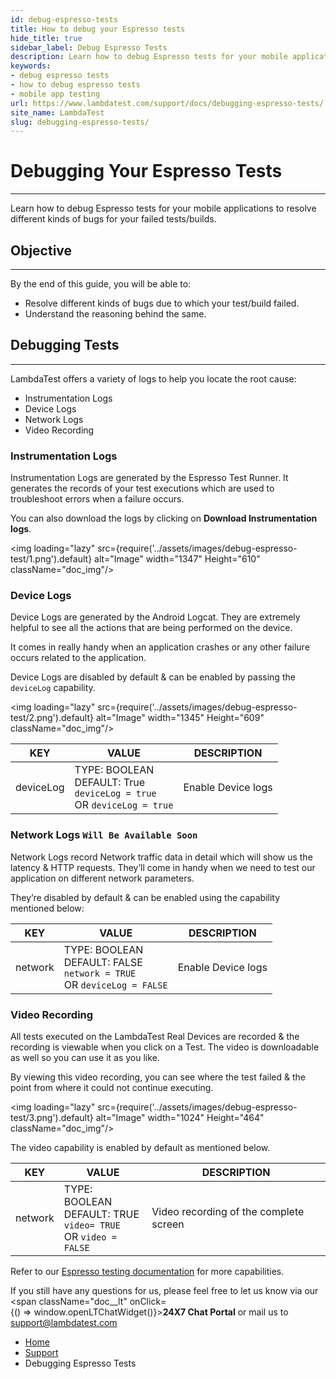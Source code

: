 ```yaml
---
id: debug-espresso-tests
title: How to debug your Espresso tests
hide_title: true
sidebar_label: Debug Espresso Tests
description: Learn how to debug Espresso tests for your mobile applications to resolve different kinds of bugs for your failed test builds.
keywords:
- debug espresso tests
- how to debug espresso tests
- mobile app testing
url: https://www.lambdatest.com/support/docs/debugging-espresso-tests/
site_name: LambdaTest
slug: debugging-espresso-tests/
---
```

<script type="application/ld+json"
      dangerouslySetInnerHTML={{ __html: JSON.stringify({
       "@context": "https://schema.org",
        "@type": "BreadcrumbList",
        "itemListElement": [{
          "@type": "ListItem",
          "position": 1,
          "name": "Home",
          "item": "https://www.lambdatest.com"
        },{
          "@type": "ListItem",
          "position": 2,
          "name": "Support",
          "item": "https://www.lambdatest.com/support/docs/"
        },{
          "@type": "ListItem",
          "position": 3,
          "name": "Debugging your Espresso Tests",
          "item": "https://www.lambdatest.com/support/docs/debugging-espresso-tests/"
        }]
      })
    }}
></script>

# Debugging Your Espresso Tests
***

Learn how to debug Espresso tests for your mobile applications to resolve different kinds of bugs for your failed tests/builds.

## Objective
***

By the end of this guide, you will be able to:

* Resolve different kinds of bugs due to which your test/build failed.
* Understand the reasoning behind the same.

## Debugging Tests
***

LambdaTest offers a variety of logs to help you locate the root cause:

* Instrumentation Logs
* Device Logs
* Network Logs
* Video Recording

### Instrumentation Logs

Instrumentation Logs are generated by the Espresso Test Runner. It generates the records of your test executions which are used to troubleshoot errors when a failure occurs.

You can also download the logs by clicking on **Download Instrumentation logs**.

<img loading="lazy" src={require('../assets/images/debug-espresso-test/1.png').default} alt="Image" width="1347" Height="610" className="doc_img"/>


### Device Logs

Device Logs are generated by the Android Logcat. They are extremely helpful to see all the actions that are being performed on the device. 

It comes in really handy when an application crashes or any other failure occurs related to the application. 

Device Logs are disabled by default & can be enabled by passing the `deviceLog` capability.

<img loading="lazy" src={require('../assets/images/debug-espresso-test/2.png').default} alt="Image" width="1345" Height="609" className="doc_img"/>

KEY|VALUE|DESCRIPTION
--|--|--
| deviceLog            | TYPE: BOOLEAN <br/> DEFAULT: True <br/> `deviceLog = true`<br/> OR `deviceLog = true` | Enable Device logs |

### Network Logs `Will Be Available Soon`

Network Logs record Network traffic data in detail which will show us the latency & HTTP requests. They’ll come in handy when we need to test our application on different network parameters.

They’re disabled by default & can be enabled using the capability mentioned below: 

KEY|VALUE|DESCRIPTION
--|--|--
| network            | TYPE: BOOLEAN <br/> DEFAULT: FALSE <br/> `network = TRUE`<br/> OR `deviceLog = FALSE` | Enable Device logs |

### Video Recording

All tests executed on the LambdaTest Real Devices are recorded & the recording is viewable when you click on a Test. The video is downloadable as well so you can use it as you like.

By viewing this video recording, you can see where the test failed & the point from where it could not continue executing.

<img loading="lazy" src={require('../assets/images/debug-espresso-test/3.png').default} alt="Image" width="1024" Height="464" className="doc_img"/>


The video capability is enabled by default as mentioned below.

KEY|VALUE|DESCRIPTION
--|--|--
| network            | TYPE: BOOLEAN <br/> DEFAULT: TRUE <br/> `video= TRUE`<br/> OR `video = FALSE` | Video recording of the complete screen |

Refer to our [Espresso testing documentation](https://www.lambdatest.com/support/docs/getting-started-with-espresso-testing/#capabilities-supported) for more capabilities.

>
If you still have any questions for us, please feel free to let us know via our <span className="doc__lt" onClick={() => window.openLTChatWidget()}>**24X7 Chat Portal**</span> or mail us to support@lambdatest.com

<nav aria-label="breadcrumbs">
  <ul className="breadcrumbs">
    <li className="breadcrumbs__item">
      <a className="breadcrumbs__link" href="https://www.lambdatest.com">
        Home
      </a>
    </li>
    <li className="breadcrumbs__item">
      <a className="breadcrumbs__link" target="_self" href="https://www.lambdatest.com/support/docs/">
        Support
      </a>
    </li>
    <li className="breadcrumbs__item breadcrumbs__item--active">
      <span className="breadcrumbs__link">
        Debugging Espresso Tests
      </span>
    </li>
  </ul>
</nav>




